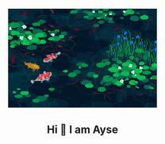<p align="center">
  <img src="assests/banner4.gif" alt="Animasyon" width="300" height="200">
</p>


<h2 align="center"> Hi 👋 I am Ayse</h2>


